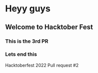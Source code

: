 # Heyy guys
## Welcome to Hacktober Fest
### This is the 3rd PR
### Lets end this
Hacktoberfest 2022
Pull request #2
